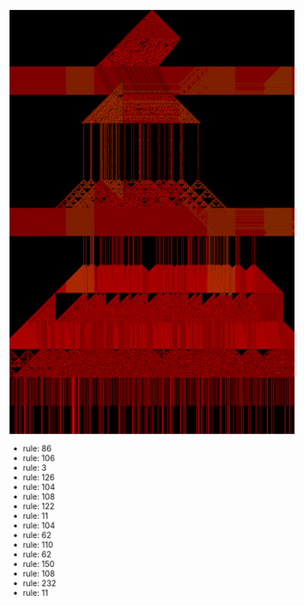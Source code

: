 ![photo](./output.png) 
 * rule: 86
* rule: 106
* rule: 3
* rule: 126
* rule: 104
* rule: 108
* rule: 122
* rule: 11
* rule: 104
* rule: 62
* rule: 110
* rule: 62
* rule: 150
* rule: 108
* rule: 232
* rule: 11
